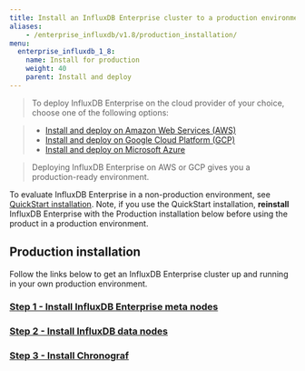 ```yaml
---
title: Install an InfluxDB Enterprise cluster to a production environment
aliases:
    - /enterprise_influxdb/v1.8/production_installation/
menu:
  enterprise_influxdb_1_8:
    name: Install for production
    weight: 40
    parent: Install and deploy
---
```


> To deploy InfluxDB Enterprise on the cloud provider of your choice, choose one of the following options:

>* [Install and deploy on Amazon Web Services (AWS)](/enterprise_influxdb/v1.8/install-and-deploy/deploying/aws/)
>* [Install and deploy on Google Cloud Platform (GCP)](/enterprise_influxdb/v1.8/install-and-deploy/deploying/google-cloud-platform/)
>* [Install and deploy on Microsoft Azure](/enterprise_influxdb/v1.8/install-and-deploy/deploying/azure/)

> Deploying InfluxDB Enterprise on AWS or GCP gives you a production-ready environment.

To evaluate InfluxDB Enterprise in a non-production environment, see
 [QuickStart installation](/enterprise_influxdb/v1.8/install-and-deploy/quickstart_installation). Note, if you use the QuickStart installation, **reinstall** InfluxDB Enterprise with the Production installation below before using the product in a production environment.

## Production installation

Follow the links below to get an InfluxDB Enterprise cluster up and running in your own production environment.

### [Step 1 - Install InfluxDB Enterprise meta nodes](/enterprise_influxdb/v1.8/install-and-deploy/production_installation/meta_node_installation/)
### [Step 2 - Install InfluxDB data nodes](/enterprise_influxdb/v1.8/install-and-deploy/production_installation/data_node_installation/)
### [Step 3 - Install Chronograf](/enterprise_influxdb/v1.8/install-and-deploy/production_installation/chrono_install/)
